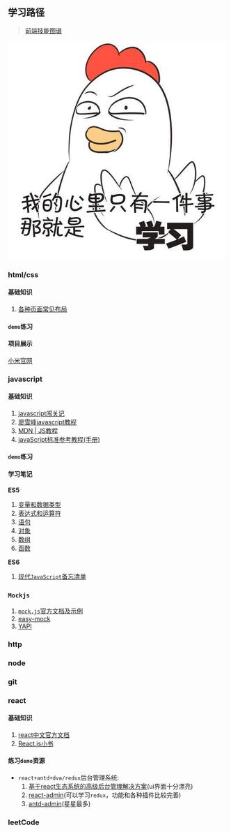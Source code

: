 ## 学习路径
> [前端技能图谱](https://leohxj.gitbooks.io/front-end-database/content/)

![study](./images/study.png)
### html/css
#### 基础知识
1. [各种页面常见布局](https://sweet-kk.github.io/css-layout/#/)
#### `demo`练习
#### 项目展示
[小米官网](https://wangkaiwd.github.io/html-css-layout/xiaomi/index.html)

### javascript
#### 基础知识
1. [javascript闯关记](https://github.com/stone0090/javascript-lessons)
2. [廖雪峰javascript教程](https://www.liaoxuefeng.com/wiki/001434446689867b27157e896e74d51a89c25cc8b43bdb3000)
3. [MDN | JS教程](https://developer.mozilla.org/zh-CN/docs/Web/JavaScript/A_re-introduction_to_JavaScript)
4. [javaScript标准参考教程(手册)](http://javascript.ruanyifeng.com/)

#### `demo`练习

#### 学习笔记
**ES5**
1. [变量和数据类型](https://github.com/wangkaiwd/webLearn/blob/master/javaScript/javaScript%E9%97%AF%E5%85%B3%E8%AE%B0/03.%20%E5%8F%98%E9%87%8F%E5%92%8C%E6%95%B0%E6%8D%AE%E7%B1%BB%E5%9E%8B/README.md)
2. [表达式和运算符](https://github.com/wangkaiwd/webLearn/blob/master/javaScript/javaScript%E9%97%AF%E5%85%B3%E8%AE%B0/04.%20%E8%A1%A8%E8%BE%BE%E5%BC%8F%E5%92%8C%E8%BF%90%E7%AE%97%E7%AC%A6/README.md)
3. [语句](https://github.com/wangkaiwd/webLearn/blob/master/javaScript/javaScript%E9%97%AF%E5%85%B3%E8%AE%B0/05.%20%E8%AF%AD%E5%8F%A5/README.md)
4. [对象](https://github.com/wangkaiwd/webLearn/blob/master/javaScript/javaScript%E9%97%AF%E5%85%B3%E8%AE%B0/06.%20%E5%AF%B9%E8%B1%A1/README.md) 
5. [数组](https://github.com/wangkaiwd/webLearn/tree/master/javaScript/javaScript%E9%97%AF%E5%85%B3%E8%AE%B0/07.%20%E6%95%B0%E7%BB%84)
6. [函数](https://github.com/wangkaiwd/webLearn/tree/master/javaScript/javaScript%E9%97%AF%E5%85%B3%E8%AE%B0/08.%20%E5%87%BD%E6%95%B0)

**ES6**
1. [现代`JavaScript`备忘清单](http://translate.breword.com/pages/ef2ac50436e84d5582d3d04971488c22)
### `Mockjs`
1. [`mock.js`官方文档及示例](http://mockjs.com/)
2. [easy-mock](https://easy-mock.com/)
3. [YAPI](http://yapi.demo.qunar.com/)
### http
### node
### git
### react
#### 基础知识
1. [react中文官方文档](https://doc.react-china.org/)
2. [React.js小书](http://huziketang.mangojuice.top/books/react/)
#### 练习`demo`资源
* `react+antd+dva/redux`后台管理系统:
  1. [基于react生态系统的高级后台管理解决方案](https://github.com/LANIF-UI/dva-boot-admin)(ui界面十分漂亮)
  2. [react-admin](https://github.com/yezihaohao/react-admin)(可以学习`redux`，功能和各种插件比较完善)
  3. [antd-admin](https://github.com/zuiidea/antd-admin)(星星最多)
### leetCode

